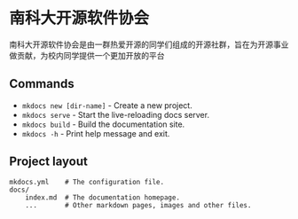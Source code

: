 # 南科大开源软件协会

南科大开源软件协会是由一群热爱开源的同学们组成的开源社群，旨在为开源事业做贡献，为校内同学提供一个更加开放的平台

## Commands

* `mkdocs new [dir-name]` - Create a new project.
* `mkdocs serve` - Start the live-reloading docs server.
* `mkdocs build` - Build the documentation site.
* `mkdocs -h` - Print help message and exit.

## Project layout

    mkdocs.yml    # The configuration file.
    docs/
        index.md  # The documentation homepage.
        ...       # Other markdown pages, images and other files.
